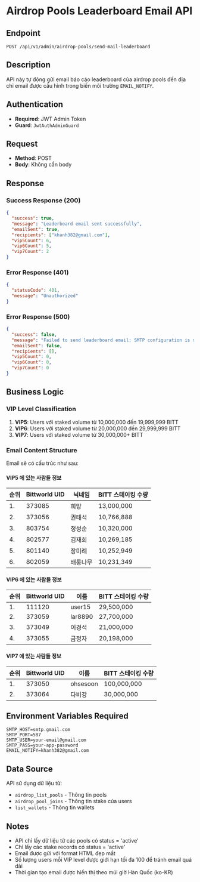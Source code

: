 # Airdrop Pools Leaderboard Email API

## Endpoint
```
POST /api/v1/admin/airdrop-pools/send-mail-leaderboard
```

## Description
API này tự động gửi email báo cáo leaderboard của airdrop pools đến địa chỉ email được cấu hình trong biến môi trường `EMAIL_NOTIFY`.

## Authentication
- **Required**: JWT Admin Token
- **Guard**: `JwtAuthAdminGuard`

## Request
- **Method**: POST
- **Body**: Không cần body

## Response

### Success Response (200)
```json
{
  "success": true,
  "message": "Leaderboard email sent successfully",
  "emailSent": true,
  "recipients": ["khanh382@gmail.com"],
  "vip5Count": 6,
  "vip6Count": 5,
  "vip7Count": 2
}
```

### Error Response (401)
```json
{
  "statusCode": 401,
  "message": "Unauthorized"
}
```

### Error Response (500)
```json
{
  "success": false,
  "message": "Failed to send leaderboard email: SMTP configuration is missing",
  "emailSent": false,
  "recipients": [],
  "vip5Count": 0,
  "vip6Count": 0,
  "vip7Count": 0
}
```

## Business Logic

### VIP Level Classification
1. **VIP5**: Users với staked volume từ 10,000,000 đến 19,999,999 BITT
2. **VIP6**: Users với staked volume từ 20,000,000 đến 29,999,999 BITT  
3. **VIP7**: Users với staked volume từ 30,000,000+ BITT

### Email Content Structure
Email sẽ có cấu trúc như sau:

#### VIP5 에 있는 사람들 정보
| 순위 | Bittworld UID | 닉네임 | BITT 스테이킹 수량 |
|------|---------------|--------|-------------------|
| 1.   | 373085        | 희망   | 13,000,000       |
| 2.   | 373056        | 권태석 | 10,766,888       |
| 3.   | 803754        | 정성순 | 10,320,000       |
| 4.   | 802577        | 김재희 | 10,269,185       |
| 5.   | 801140        | 장미례 | 10,252,949       |
| 6.   | 802059        | 배롱나무 | 10,231,349   |

#### VIP6 에 있는 사람들 정보
| 순위 | Bittworld UID | 이름 | BITT 스테이킹 수량 |
|------|---------------|------|-------------------|
| 1.   | 111120        | user15 | 29,500,000       |
| 2.   | 373059        | lar8890 | 27,700,000     |
| 3.   | 373049        | 이경석 | 21,000,000       |
| 4.   | 373055        | 금정자 | 20,198,000       |

#### VIP7 에 있는 사람들 정보
| 순위 | Bittworld UID | 이름 | BITT 스테이킹 수량 |
|------|---------------|------|-------------------|
| 1.   | 373050        | ohsesoon | 100,000,000      |
| 2.   | 373064        | 다비강 | 30,000,000        |

## Environment Variables Required
```env
SMTP_HOST=smtp.gmail.com
SMTP_PORT=587
SMTP_USER=your-email@gmail.com
SMTP_PASS=your-app-password
EMAIL_NOTIFY=khanh382@gmail.com
```

## Data Source
API sử dụng dữ liệu từ:
- `airdrop_list_pools` - Thông tin pools
- `airdrop_pool_joins` - Thông tin stake của users
- `list_wallets` - Thông tin wallets

## Notes
- API chỉ lấy dữ liệu từ các pools có status = 'active'
- Chỉ lấy các stake records có status = 'active'
- Email được gửi với format HTML đẹp mắt
- Số lượng users mỗi VIP level được giới hạn tối đa 100 để tránh email quá dài
- Thời gian tạo email được hiển thị theo múi giờ Hàn Quốc (ko-KR)
